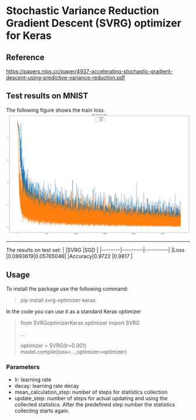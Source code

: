 # Stochastic Variance Reduction Gradient Descent (SVRG) optimizer for Keras


## Reference
https://papers.nips.cc/paper/4937-accelerating-stochastic-gradient-descent-using-predictive-variance-reduction.pdf


## Test results on MNIST
The following figure shows the train loss.
![MNIST](MNIST.png)
__________________________________
The results on test set:
|        |SVRG     |SGD       |
|--------|---------|----------|
|Loss    |0.0893619|0.05765046|
|Accuracy|0.9722   |0.9817    |

## Usage
To install the package use the following command:
> pip install svrg-optimizer-keras

In the code you can use it as a standard Keras optimizer

> from SVRGoptimizerKeras.optimizer import SVRG
>
> ... 
>
> optimizer = SVRG(lr=0.001)
> model.compile(loss=...,optimizer=optimizer)

### Parameters
* lr: learning rate
* decay: learning rate decay
* mean_calculation_step: number of steps for statistics collection
* update_step: number of steps for actual updating and using the collected statistics. After the predefined step number the statistics collecting starts again.

